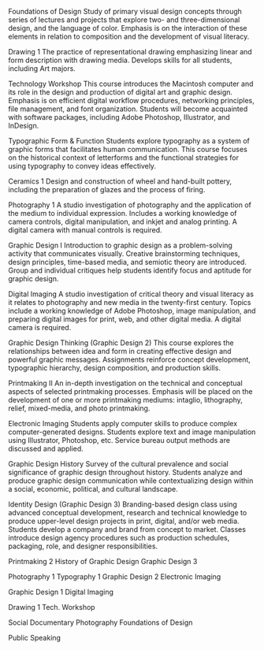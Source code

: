 Foundations of Design
Study of primary visual design concepts through series of lectures and projects that explore two- and three-dimensional design, and the language of color. 
Emphasis is on the interaction of these elements in relation to composition and the development of visual literacy. 


Drawing 1
The practice of representational drawing emphasizing linear and form description with drawing media.
Develops skills for all students, including Art majors.


Technology Workshop
This course introduces the Macintosh computer and its role in the design and production of digital art and graphic design.
Emphasis is on efficient digital workflow procedures, networking principles, file management, and font organization.
Students will become acquainted with software packages, including Adobe Photoshop, Illustrator, and InDesign.


Typographic Form & Function
Students explore typography as a system of graphic forms that facilitates human communication.
This course focuses on the historical context of letterforms and the functional strategies for using typography to convey ideas effectively.


Ceramics 1
Design and construction of wheel and hand-built pottery, including the preparation of glazes and the process of firing.


Photography 1
A studio investigation of photography and the application of the medium to individual expression.
Includes a working knowledge of camera controls, digital manipulation, and inkjet and analog printing.
A digital camera with manual controls is required. 


Graphic Design I
Introduction to graphic design as a problem-solving activity that communicates visually.
Creative brainstorming techniques, design principles, time-based media, and semiotic theory are introduced.
Group and individual critiques help students identify focus and aptitude for graphic design. 


Digital Imaging
A studio investigation of critical theory and visual literacy as it relates to photography and new media in the twenty-first century.
Topics include a working knowledge of Adobe Photoshop, image manipulation, and preparing digital images for print, web, and other digital media. 
A digital camera is required.


Graphic Design Thinking (Graphic Design 2)
This course explores the relationships between idea and form in creating effective design and powerful graphic messages.
Assignments reinforce concept development, typographic hierarchy, design composition, and production skills.


Printmaking II
An in-depth investigation on the technical and conceptual aspects of selected printmaking processes.
Emphasis will be placed on the development of one or more printmaking mediums: intaglio, lithography, relief, mixed-media, and photo printmaking. 


Electronic Imaging
Students apply computer skills to produce complex computer-generated designs. 
Students explore text and image manipulation using Illustrator, Photoshop, etc. 
Service bureau output methods are discussed and applied.


Graphic Design History
Survey of the cultural prevalence and social significance of graphic design throughout history.
Students analyze and produce graphic design communication while contextualizing design within a social, economic, political, and cultural landscape.


Identity Design (Graphic Design 3)
Branding-based design class using advanced conceptual development, research and technical knowledge to produce upper-level design projects in print, digital, and/or web media.
Students develop a company and brand from concept to market. Classes introduce design agency procedures such as production schedules, packaging, role, and designer responsibilities. 




Printmaking 2
History of Graphic Design
Graphic Design 3

Photography 1
Typography 1
Graphic Design 2
Electronic Imaging

Graphic Design 1
Digital Imaging

Drawing 1
Tech. Workshop

Social Documentary Photography
Foundations of Design

Public Speaking